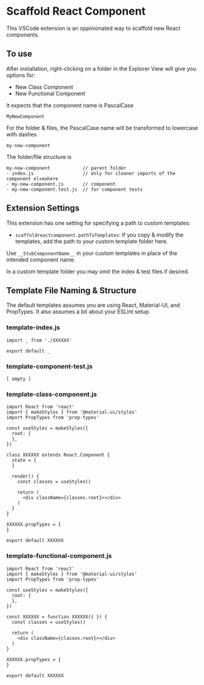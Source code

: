 # Scaffold React Component

This VSCode extension is an oppinionated way to scaffold new React components.

## To use

After installation, right-clicking on a folder in the Explorer View will give you options for:

- New Class Component
- New Functional Component

It expects that the component name is PascalCase

`MyNewComponent`

For the folder & files, the PascalCase name will be transformed to lowercase with dashes

`my-new-component`

The folder/file structure is

```
my-new-component            // parent folder
- index.js                  // only for cleaner imports of the component elsewhere
- my-new-component.js       // component
- my-new-component.test.js  // for component tests
```

## Extension Settings

This extension has one setting for specifying a path to custom templates:

* `scaffoldreactcomponent.pathToTemplates`: If you copy & modify the templates, add the path to your custom template folder here.

Use `__StubComponentName__` in your custom templates in place of the intended component name. 

In a custom template folder you may omit the index & test files if desired.

## Template File Naming & Structure

The default templates assumes you are using React, Material-UI, and PropTypes. It also assumes a bit about your ESLint setup.

### template-index.js

```
import _ from './XXXXXX'

export default _
```

### template-component-test.js

```
[ empty ]
```

### template-class-component.js

```
import React from 'react'
import { makeStyles } from '@material-ui/styles'
import PropTypes from 'prop-types'

const useStyles = makeStyles({
  root: {
  },
})

class XXXXXX extends React.Component {
  state = {
  }

  render() {
    const classes = useStyles()
  
    return (
      <div className={classes.root}></div>
    )
  }
}

XXXXXX.propTypes = {
}

export default XXXXXX
```

### template-functional-component.js

```
import React from 'react'
import { makeStyles } from '@material-ui/styles'
import PropTypes from 'prop-types'

const useStyles = makeStyles({
  root: {
  },
})

const XXXXXX = function XXXXXX({ }) {
  const classes = useStyles()

  return (
    <div className={classes.root}></div>
  )
}

XXXXXX.propTypes = {
}

export default XXXXXX
```
